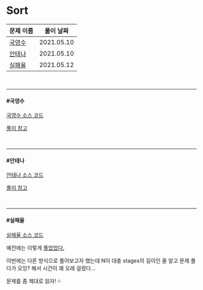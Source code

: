 # Sort

| 문제 이름         | 풀이 날짜  |
| ----------------- | ---------- |
| [국영수](#국영수) | 2021.05.10 |
| [안테나](#안테나) | 2021.05.10 |
| [실패율](#실패율) | 2021.05.12 |

<br>

<hr>

#### #국영수

[국영수 소스 코드](https://github.com/hjyeon-n/java-for-coding-test/blob/master/Sort/hjyeon-n/%EA%B8%B0%EC%B6%9C%20%EB%AC%B8%EC%A0%9C/%EA%B5%AD%EC%98%81%EC%88%98.java)

[풀이 참고](https://github.com/hjyeon-n/Algorithm_study/blob/master/Problem%20Solving/2021.05/Sort.md#%EA%B5%AD%EC%98%81%EC%88%98)

<br>

<hr>

#### #안테나

[안테나 소스 코드](https://github.com/hjyeon-n/java-for-coding-test/blob/master/Sort/hjyeon-n/%EA%B8%B0%EC%B6%9C%20%EB%AC%B8%EC%A0%9C/%EC%95%88%ED%85%8C%EB%82%98.java)

[풀이 참고](https://github.com/hjyeon-n/Algorithm_study/blob/master/Problem%20Solving/2021.05/Sort.md#%EC%95%88%ED%85%8C%EB%82%98)

<br>

<hr>

#### #실패율

[실패율 소스 코드](https://github.com/hjyeon-n/java-for-coding-test/blob/master/Sort/hjyeon-n/%EA%B8%B0%EC%B6%9C%20%EB%AC%B8%EC%A0%9C/%EC%8B%A4%ED%8C%A8%EC%9C%A8.java)

예전에는 이렇게 [풀었었다.](https://github.com/hjyeon-n/Algorithm_study/blob/master/Problem%20Solving/2020.09/Programmers.md#%EC%8B%A4%ED%8C%A8%EC%9C%A8) 

이번에는 다른 방식으로 풀어보고자 했는데 N이 대충 stages의 길이인 줄 알고 문제 풀다가 오잉? 해서 시간이 꽤 오래 걸렸다...

문제를 좀 제대로 읽자! 💦